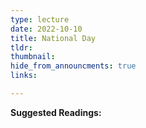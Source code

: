```yaml
---
type: lecture
date: 2022-10-10
title: National Day
tldr: 
thumbnail: 
hide_from_announcments: true
links: 

---
```

**Suggested Readings:**


